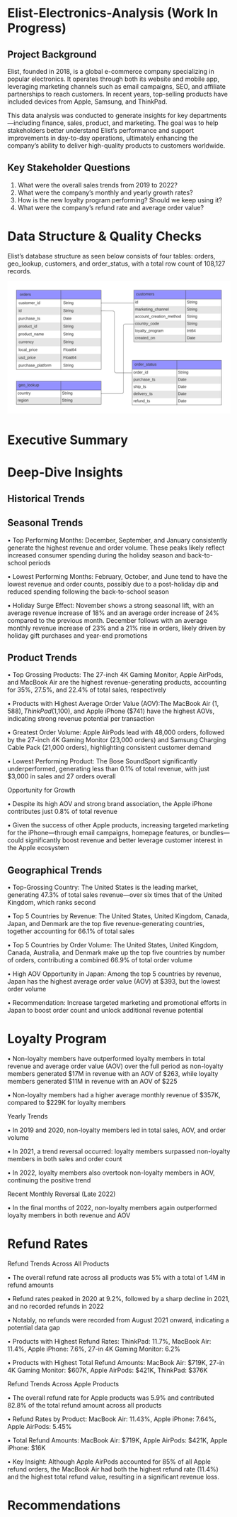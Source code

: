 # Elist-Electronics-Analysis (Work In Progress)

## Project Background
Elist, founded in 2018, is a global e-commerce company specializing in popular electronics. It operates through both its website and mobile app, leveraging marketing channels such as email campaigns, SEO, and affiliate partnerships to reach customers. In recent years, top-selling products have included devices from Apple, Samsung, and ThinkPad.

This data analysis was conducted to generate insights for key departments—including finance, sales, product, and marketing. The goal was to help stakeholders better understand Elist’s performance and support improvements in day-to-day operations, ultimately enhancing the company’s ability to deliver high-quality products to customers worldwide.

## Key Stakeholder Questions

1. What were the overall sales trends from 2019 to 2022?
2. What were the company’s monthly and yearly growth rates?
3. How is the new loyalty program performing? Should we keep using it? 
4. What were the company’s refund rate and average order value? 


# Data Structure & Quality Checks
Elist’s database structure as seen below consists of four tables: orders, geo_lookup, customers, and order_status, with a total row count of 108,127 records. 

![Alt text](images/Elist_ERD_Diagram.png)

# Executive Summary

# Deep-Dive Insights

## Historical Trends

## Seasonal Trends
• Top Performing Months: December, September, and January consistently generate the highest revenue and order volume. These peaks likely reflect increased consumer spending during the holiday season and back-to-school periods

• Lowest Performing Months: February, October, and June tend to have the lowest revenue and order counts, possibly due to a post-holiday dip and reduced spending following the back-to-school season

• Holiday Surge Effect: November shows a strong seasonal lift, with an average revenue increase of 18% and an average order increase of 24% compared to the previous month. December follows with an average monthly revenue increase of 23% and a 21% rise in orders, likely driven by holiday gift purchases and year-end promotions

## Product Trends
• Top Grossing Products: The 27-inch 4K Gaming Monitor, Apple AirPods, and MacBook Air are the highest revenue-generating products, accounting for 35%, 27.5%, and 22.4% of total sales, respectively

• Products with Highest Average Order Value (AOV):The MacBook Air ($1,588), ThinkPad ($1,100), and Apple iPhone ($741) have the highest AOVs, indicating strong revenue potential per transaction

• Greatest Order Volume: Apple AirPods lead with 48,000 orders, followed by the 27-inch 4K Gaming Monitor (23,000 orders) and Samsung Charging Cable Pack (21,000 orders), highlighting consistent customer demand

• Lowest Performing Product: The Bose SoundSport significantly underperformed, generating less than 0.1% of total revenue, with just $3,000 in sales and 27 orders overall

Opportunity for Growth

• Despite its high AOV and strong brand association, the Apple iPhone contributes just 0.8% of total revenue

• Given the success of other Apple products, increasing targeted marketing for the iPhone—through email campaigns, homepage features, or bundles—could significantly boost revenue and better leverage customer interest in the Apple ecosystem

## Geographical Trends
• Top-Grossing Country: The United States is the leading market, generating 47.3% of total sales revenue—over six times that of the United Kingdom, which ranks second

• Top 5 Countries by Revenue: The United States, United Kingdom, Canada, Japan, and Denmark are the top five revenue-generating countries, together accounting for 66.1% of total sales

• Top 5 Countries by Order Volume: The United States, United Kingdom, Canada, Australia, and Denmark make up the top five countries by number of orders, contributing a combined 66.9% of total order volume

• High AOV Opportunity in Japan: Among the top 5 countries by revenue, Japan has the highest average order value (AOV) at $393, but the lowest order volume

  • Recommendation: Increase targeted marketing and promotional efforts in Japan to boost order count and unlock additional revenue potential

# Loyalty Program 
• Non-loyalty members have outperformed loyalty members in total revenue and average order value (AOV) over the full period as non-loyalty members generated $17M in revenue with an AOV of $263, while loyalty members generated $11M in revenue with an AOV of $225

• Non-loyalty members had a higher average monthly revenue of $357K, compared to $229K for loyalty members

Yearly Trends

• In 2019 and 2020, non-loyalty members led in total sales, AOV, and order volume

• In 2021, a trend reversal occurred: loyalty members surpassed non-loyalty members in both sales and order count

• In 2022, loyalty members also overtook non-loyalty members in AOV, continuing the positive trend

Recent Monthly Reversal (Late 2022)

• In the final months of 2022, non-loyalty members again outperformed loyalty members in both revenue and AOV

# Refund Rates
Refund Trends Across All Products

• The overall refund rate across all products was 5% with a total of 1.4M in refund amounts 

• Refund rates peaked in 2020 at 9.2%, followed by a sharp decline in 2021, and no recorded refunds in 2022

  • Notably, no refunds were recorded from August 2021 onward, indicating a potential data gap
 
• Products with Highest Refund Rates: ThinkPad: 11.7%, MacBook Air: 11.4%, Apple iPhone: 7.6%, 27-in 4K Gaming Monitor: 6.2%

• Products with Highest Total Refund Amounts: MacBook Air: $719K, 27-in 4K Gaming Monitor: $607K, Apple AirPods: $421K, ThinkPad: $376K

Refund Trends Across Apple Products

• The overall refund rate for Apple products was 5.9% and contributed 82.8% of the total refund amount across all products

• Refund Rates by Product: MacBook Air: 11.43%, Apple iPhone: 7.64%, Apple AirPods: 5.45%

• Total Refund Amounts: MacBook Air: $719K, Apple AirPods: $421K, Apple iPhone: $16K

• Key Insight: Although Apple AirPods accounted for 85% of all Apple refund orders, the MacBook Air had both the highest refund rate (11.4%) and the highest total refund value, resulting in a significant revenue loss.

# Recommendations





